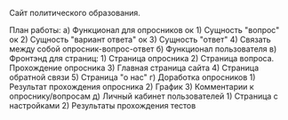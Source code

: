 Сайт политического образования.

План работы:
а) Функционал для опросников
  ок  1) Сущность "вопрос"
  ок  2) Сущность "вариант ответа"
  ок  3) Сущность "ответ"
      4) Связать между собой опросник-вопрос-ответ
б) Функционал пользователя
в) Фронтэнд для страниц:
    1) Страница опросника
    2) Страница вопроса. Прохождение опросника
    3) Главная страница сайта
    4) Страница обратной связи
    5) Страница "о нас"
г) Доработка опросников
    1) Результат прохождения опросника
    2) График
    3) Комментарии к опроснику/вопросам
д) Личный кабинет пользователей
    1) Страница с настройками
    2) Результаты прохождения тестов